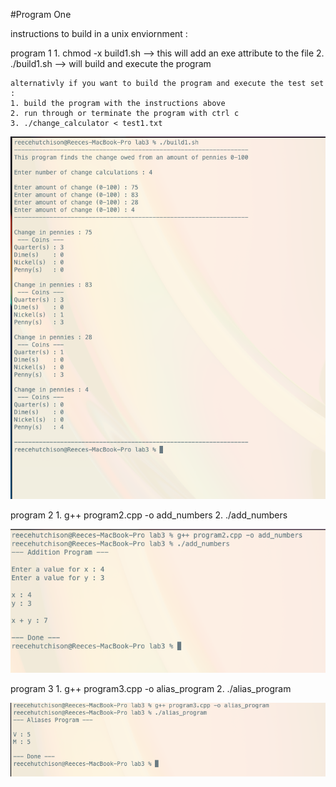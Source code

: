 #Program One

instructions to build in a unix enviornment : 


program 1
    1. chmod -x build1.sh     --> this will add an exe attribute to the file
    2. ./build1.sh            --> will build and execute the program

    alternativly if you want to build the program and execute the test set : 
    1. build the program with the instructions above
    2. run through or terminate the program with ctrl c
    3. ./change_calculator < test1.txt


![Alt Text](./program1.png)


program 2
    1. g++ program2.cpp -o add_numbers
    2. ./add_numbers

![Alt Text](./program2.png)


program 3
    1. g++ program3.cpp -o alias_program
    2. ./alias_program


![Alt Text](./program3.png)

